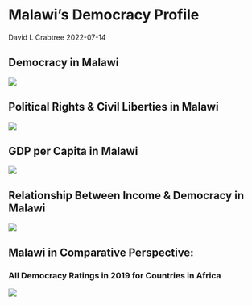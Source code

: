 Malawi’s Democracy Profile
================
David I. Crabtree
2022-07-14

## Democracy in Malawi

![](C:\Users\David\Desktop\PROGRA~1\FILESA~1\DEMOCR~1\reports\MALAWI~1/figure-gfm/Demscore-1.png)<!-- -->

## Political Rights & Civil Liberties in Malawi

![](C:\Users\David\Desktop\PROGRA~1\FILESA~1\DEMOCR~1\reports\MALAWI~1/figure-gfm/Political%20Rights%20&%20Civil%20Libs-1.png)<!-- -->

## GDP per Capita in Malawi

![](C:\Users\David\Desktop\PROGRA~1\FILESA~1\DEMOCR~1\reports\MALAWI~1/figure-gfm/GDP%20per%20Capita-1.png)<!-- -->

## Relationship Between Income & Democracy in Malawi

![](C:\Users\David\Desktop\PROGRA~1\FILESA~1\DEMOCR~1\reports\MALAWI~1/figure-gfm/Income%20&%20Dem-1.png)<!-- -->

## Malawi in Comparative Perspective:

### All Democracy Ratings in 2019 for Countries in Africa

![](C:\Users\David\Desktop\PROGRA~1\FILESA~1\DEMOCR~1\reports\MALAWI~1/figure-gfm/Democracy%20in%20Comparative%20Perspective-1.png)<!-- -->
